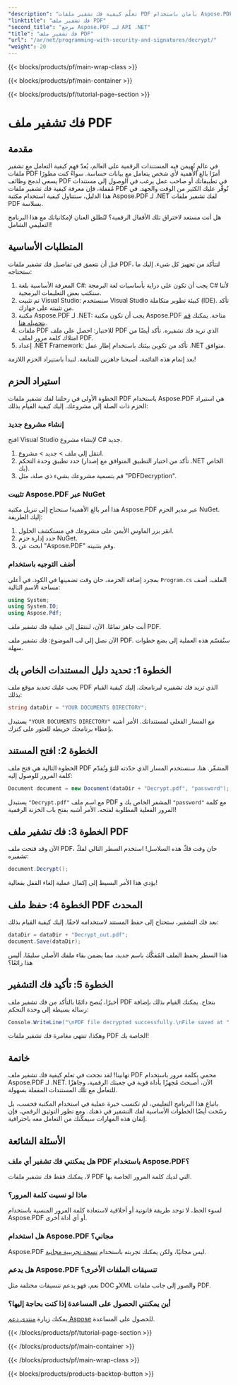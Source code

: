 ```yaml
---
"description": "تعلّم كيفية فك تشفير ملفات PDF بأمان باستخدام Aspose.PDF لـ .NET. احصل على إرشادات خطوة بخطوة لتحسين مهاراتك في إدارة المستندات."
"linktitle": "فك تشفير ملف PDF"
"second_title": "مرجع Aspose.PDF لـ API .NET"
"title": "فك تشفير ملف PDF"
"url": "/ar/net/programming-with-security-and-signatures/decrypt/"
"weight": 20
---
```


{{< blocks/products/pf/main-wrap-class >}}

{{< blocks/products/pf/main-container >}}

{{< blocks/products/pf/tutorial-page-section >}}

# فك تشفير ملف PDF

## مقدمة

في عالمٍ تُهيمن فيه المستندات الرقمية على العالم، يُعدّ فهم كيفية التعامل مع تشفير ملفات PDF أمرًا بالغ الأهمية لأي شخص يتعامل مع بيانات حساسة. سواءً كنت مطورًا يسعى لدمج وظائف PDF في تطبيقاتك أو صاحب عمل يرغب في الوصول إلى مستندات مُقفلة، فإن معرفة كيفية فك تشفير ملفات PDF تُوفّر عليك الكثير من الوقت والجهد. في هذا الدليل، سنتناول كيفية استخدام مكتبة Aspose.PDF لـ .NET لفك تشفير ملفات PDF بسلاسة. 

هل أنت مستعد لاختراق تلك الأقفال الرقمية؟ لنُطلق العنان لإمكانياتك مع هذا البرنامج التعليمي الشامل!

## المتطلبات الأساسية

قبل أن نتعمق في تفاصيل فك تشفير ملفات PDF، لنتأكد من تجهيز كل شيء. إليك ما ستحتاجه:

1. المعرفة الأساسية بلغة C#: يجب أن تكون على دراية بأساسيات لغة البرمجة C# لأننا سنكتب بعض التعليمات البرمجية.
2. تم تثبيت Visual Studio: سنستخدم Visual Studio كبيئة تطوير متكاملة (IDE). تأكد من تثبيته على جهازك.
3. مكتبة Aspose.PDF لـ .NET: يجب أن تكون مكتبة Aspose.PDF متاحة. يمكنك [قم بتحميله هنا](https://releases.aspose.com/pdf/net/).
4. ملفات PDF للاختبار: احصل على ملف PDF الذي تريد فك تشفيره. تأكد أيضًا من امتلاك كلمة مرور لملف PDF. 
5. إعداد .NET Framework: تأكد من تكوين بيئتك باستخدام إطار عمل .NET متوافق.

بعد إتمام هذه القائمة، أصبحنا جاهزين للمتابعة. لنبدأ باستيراد الحزم اللازمة!

## استيراد الحزم

الخطوة الأولى في رحلتنا لفك تشفير ملفات PDF باستخدام Aspose.PDF هي استيراد الحزم ذات الصلة إلى مشروعك. إليك كيفية القيام بذلك:

### إنشاء مشروع جديد

افتح Visual Studio لإنشاء مشروع C# جديد.

1. انتقل إلى ملف > جديد > مشروع.
2. حدد تطبيق وحدة التحكم (تأكد من اختيار التطبيق المتوافق مع إصدار .NET الخاص بك).
3. قم بتسمية مشروعك بشيء ذي صلة، مثل "PDFDecryption".

### تثبيت Aspose.PDF عبر NuGet

هذا أمر بالغ الأهمية! ستحتاج إلى تنزيل مكتبة Aspose.PDF عبر مدير الحزم NuGet. إليك الطريقة:

1. انقر بزر الماوس الأيمن على مشروعك في مستكشف الحلول.
2. حدد إدارة حزم NuGet.
3. ابحث عن "Aspose.PDF" وقم بتثبيته.

### أضف التوجيه باستخدام

بمجرد إضافة الحزمة، حان وقت تضمينها في الكود. في أعلى `Program.cs` الملف، أضف مساحة الاسم التالية:

```csharp
using System;
using System.IO;
using Aspose.Pdf;
```

أنت جاهز تمامًا. الآن، لننتقل إلى عملية فك تشفير ملف PDF.

الآن نصل إلى لب الموضوع: فك تشفير ملف PDF. سنُقسّم هذه العملية إلى بضع خطوات سهلة.

## الخطوة 1: تحديد دليل المستندات الخاص بك

يجب عليك تحديد موقع ملف PDF الذي تريد فك تشفيره لبرنامجك. إليك كيفية القيام بذلك:

```csharp
string dataDir = "YOUR DOCUMENTS DIRECTORY";
```

يستبدل `"YOUR DOCUMENTS DIRECTORY"` مع المسار الفعلي لمستنداتك. الأمر أشبه بإعطاء برنامجك خريطة للعثور على كنزك.

## الخطوة 2: افتح المستند

الخطوة التالية هي فتح ملف PDF المشفّر. هنا، سنستخدم المسار الذي حدّدته للتوّ ونُقدّم كلمة المرور للوصول إليه:

```csharp
Document document = new Document(dataDir + "Decrypt.pdf", "password");
```

يستبدل `"Decrypt.pdf"` مع اسم ملف PDF المشفر الخاص بك و `"password"` مع كلمة المرور الفعلية المطلوبة لفتحه. الأمر أشبه بفتح باب الخزنة الرقمية!

## الخطوة 3: فك تشفير ملف PDF

الآن وقد فتحت ملف PDF، حان وقت فكّ هذه السلاسل! استخدم السطر التالي لفكّ تشفيره:

```csharp
document.Decrypt();
```

يؤدي هذا الأمر البسيط إلى إكمال عملية إلغاء القفل بفعالية!

## الخطوة 4: حفظ ملف PDF المحدث

بعد فك التشفير، ستحتاج إلى حفظ المستند لاستخدامه لاحقًا. إليك كيفية القيام بذلك:

```csharp
dataDir = dataDir + "Decrypt_out.pdf";
document.Save(dataDir);
```

هذا السطر يحفظ الملف المُفكَّك باسم جديد، مما يضمن بقاء ملفك الأصلي سليمًا. أليس هذا رائعًا؟

## الخطوة 5: تأكيد فك التشفير

أخيرًا، يُنصح دائمًا بالتأكد من فك تشفير ملف PDF بنجاح. يمكنك القيام بذلك بإضافة رسالة بسيطة إلى وحدة التحكم:

```csharp
Console.WriteLine("\nPDF file decrypted successfully.\nFile saved at " + dataDir);
```

وهكذا، تنتهي مغامرة فك تشفير ملفات PDF الخاصة بك!

## خاتمة

تهانينا! لقد نجحت في تعلم كيفية فك تشفير ملف PDF محمي بكلمة مرور باستخدام Aspose.PDF لـ .NET. الآن، أصبحتَ مُجهزًا بأداة قوية في جعبتك الرقمية، وجاهزًا للتعامل مع تلك المستندات المقفلة بسهولة.

باتباع هذا البرنامج التعليمي، لم تكتسب خبرة عملية في استخدام المكتبة فحسب، بل رسّخت أيضًا الخطوات الأساسية لفك التشفير في ذهنك. ومع تطور التوثيق الرقمي، فإن إتقان هذه المهارات سيمكّنك من التعامل معه باحترافية.

## الأسئلة الشائعة

### هل يمكنني فك تشفير أي ملف PDF باستخدام Aspose.PDF؟
لا، يمكنك فقط فك تشفير ملفات PDF التي لديك كلمة المرور الخاصة بها.

### ماذا لو نسيت كلمة المرور؟
لسوء الحظ، لا توجد طريقة قانونية أو أخلاقية لاستعادة كلمة المرور المنسية باستخدام Aspose.PDF أو أي أداة أخرى.

### هل استخدام Aspose.PDF مجاني؟
Aspose.PDF ليس مجانيًا، ولكن يمكنك تجربته باستخدام [نسخة تجريبية مجانية](https://releases.aspose.com/).

### هل يدعم Aspose.PDF تنسيقات الملفات الأخرى؟
نعم، فهو يدعم تنسيقات مختلفة مثل DOC وXML والصور إلى جانب ملفات PDF.

### أين يمكنني الحصول على المساعدة إذا كنت بحاجة إليها؟
يمكنك زيارة [منتدى دعم Aspose](https://forum.aspose.com/c/pdf/10) للحصول على المساعدة.

{{< /blocks/products/pf/tutorial-page-section >}}

{{< /blocks/products/pf/main-container >}}

{{< /blocks/products/pf/main-wrap-class >}}

{{< blocks/products/products-backtop-button >}}